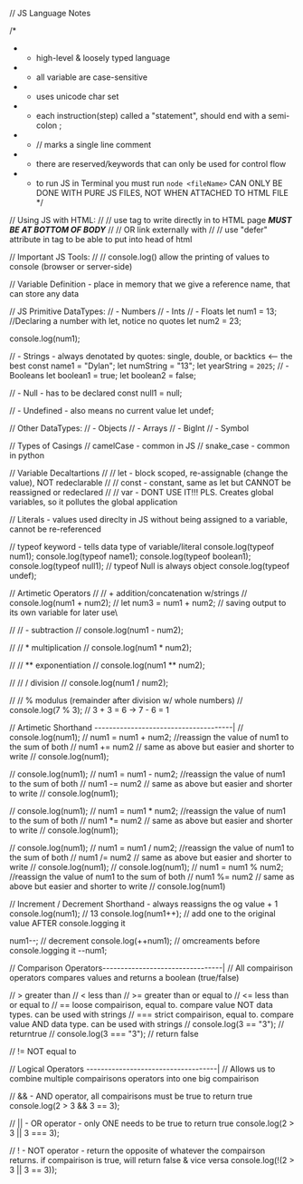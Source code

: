 //  JS Language Notes

/*
 *   - high-level & loosely typed language
 *   - all variable are case-sensitive
 *   - uses unicode char set
 *   - each instruction(step) called a "statement", should end with a semi-colon ;
 *   - // marks a single line comment
 *   - there are reserved/keywords that can only be used for control flow
 *   - to run JS in Terminal you must run `node <fileName>` CAN ONLY BE DONE WITH PURE JS FILES, NOT WHEN ATTACHED TO HTML FILE
 */

// Using JS with HTML:
//  // use <script>code here</script> tag to write directly in to HTML page ***MUST BE AT BOTTOM OF BODY***
//  // OR link externally with <script src="filePathToJSScript"></script>
//  // use "defer" attribute in <script></script> tag to be able to put into head of html

// Important JS Tools:
//  // console.log() allow the printing of values to console (browser or server-side)

// Variable Definition - place in memory that we give a reference name, that can store any data

// JS Primitive DataTypes:
//  - Numbers
//      - Ints
//      - Floats
let num1 = 13; //Declaring a number with let, notice no quotes
let num2 = 23;

console.log(num1);

//  - Strings - always denotated by quotes: single, double, or backtics <-- the best
const name1 = "Dylan";
let numString = "13";
let yearString = `2025`;
//  - Booleans
let boolean1 = true;
let boolean2 = false;

//  - Null - has to be declared
const null1 = null;

//  - Undefined - also means no current value
let undef;

// Other DataTypes:
//  - Objects
//  - Arrays
//  - BigInt
//  - Symbol

// Types of Casings
// camelCase - common in JS
// snake_case - common in python

// Variable Decaltartions
//  // let - block scoped, re-assignable (change the value), NOT redeclarable
//  // const - constant, same as let but CANNOT be reassigned or redeclared
//  // var - DONT USE IT!!! PLS. Creates global variables, so it pollutes the global application

// Literals - values used direclty in JS without being assigned to a variable, cannot be re-referenced

//  typeof keyword - tells data type of variable/literal
console.log(typeof num1);
console.log(typeof name1);
console.log(typeof boolean1);
console.log(typeof null1); // typeof Null is always object
console.log(typeof undef);

// Artimetic Operators
//  //  + addition/concatenation w/strings
// console.log(num1 + num2);
// let num3 = num1 + num2; // saving output to its own variable for later use\

//  //  - subtraction
// console.log(num1 - num2);

//  //  * multiplication
// console.log(num1 * num2);

//  //  ** exponentiation
// console.log(num1 ** num2);

//  //  / division
// console.log(num1 / num2);

//  //  % modulus (remainder after division w/ whole numbers)
// console.log(7 % 3); // 3 + 3 = 6 -> 7 - 6 = 1

// Artimetic Shorthand --------------------------------------|
// console.log(num1);
// num1 = num1 + num2; //reassign the value of num1 to the sum of both
// num1 += num2 // same as above but easier and shorter to write
// console.log(num1);

// console.log(num1);
// num1 = num1 - num2; //reassign the value of num1 to the sum of both
// num1 -= num2 // same as above but easier and shorter to write
// console.log(num1);

// console.log(num1);
// num1 = num1 * num2; //reassign the value of num1 to the sum of both
// num1 *= num2 // same as above but easier and shorter to write
// console.log(num1);

// console.log(num1);
// num1 = num1 / num2; //reassign the value of num1 to the sum of both
// num1 /= num2 // same as above but easier and shorter to write
// console.log(num1);
// console.log(num1);
// num1 = num1 % num2; //reassign the value of num1 to the sum of both
// num1 %= num2 // same as above but easier and shorter to write
// console.log(num1)

// Increment / Decrement Shorthand - always reassigns the og value + 1
console.log(num1); // 13
console.log(num1++); // add one to the original value AFTER console.logging it

num1--; // decrement
console.log(++num1); // omcreaments before console.logging it
--num1;

// Comparison Operators---------------------------------|
// All compairison operators compares values and returns a boolean (true/false)

//  > greater than
//  < less than
//  >= greater than or equal to
//  <= less than or equal to
//  == loose compairison, equal to. compare value NOT data types. can be used with strings
//  === strict compairison, equal to. compare value AND data type. can be used with strings
// console.log(3 == "3"); // returntrue
// console.log(3 === "3"); // return false

//  !=   NOT equal to

// Logical Operators ------------------------------------|
// Allows us to combine multiple compairisons operators into one big compairison

// && - AND operator, all compairisons must be true to return true
console.log(2 > 3 && 3 == 3);

// || - OR operator - only ONE needs to be true to return true
console.log(2 > 3 || 3 === 3);

//  ! - NOT operator - return the opposite of whatever the compairson returns. if compairison is true, will return false & vice versa
console.log(!(2 > 3 || 3 == 3));

